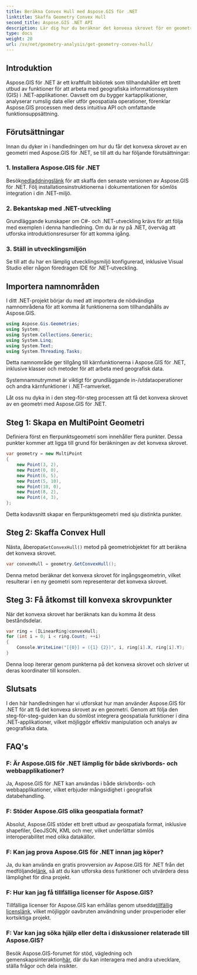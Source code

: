 ```yaml
---
title: Beräkna Convex Hull med Aspose.GIS för .NET
linktitle: Skaffa Geometry Convex Hull
second_title: Aspose.GIS .NET API
description: Lär dig hur du beräknar det konvexa skrovet för en geometri i .NET med Aspose.GIS. Omfattande handledning med kodexempel och vanliga frågor.
type: docs
weight: 20
url: /sv/net/geometry-analysis/get-geometry-convex-hull/
---
```

## Introduktion
Aspose.GIS för .NET är ett kraftfullt bibliotek som tillhandahåller ett brett utbud av funktioner för att arbeta med geografiska informationssystem (GIS) i .NET-applikationer. Oavsett om du bygger kartapplikationer, analyserar rumslig data eller utför geospatiala operationer, förenklar Aspose.GIS processen med dess intuitiva API och omfattande funktionsuppsättning.
## Förutsättningar
Innan du dyker in i handledningen om hur du får det konvexa skrovet av en geometri med Aspose.GIS för .NET, se till att du har följande förutsättningar:
### 1. Installera Aspose.GIS för .NET
 Besök[nedladdningslänk](https://releases.aspose.com/gis/net/) för att skaffa den senaste versionen av Aspose.GIS för .NET. Följ installationsinstruktionerna i dokumentationen för sömlös integration i din .NET-miljö.
### 2. Bekantskap med .NET-utveckling
Grundläggande kunskaper om C#- och .NET-utveckling krävs för att följa med exemplen i denna handledning. Om du är ny på .NET, överväg att utforska introduktionsresurser för att komma igång.
### 3. Ställ in utvecklingsmiljön
Se till att du har en lämplig utvecklingsmiljö konfigurerad, inklusive Visual Studio eller någon föredragen IDE för .NET-utveckling.

## Importera namnområden
I ditt .NET-projekt börjar du med att importera de nödvändiga namnområdena för att komma åt funktionerna som tillhandahålls av Aspose.GIS.

```csharp
using Aspose.Gis.Geometries;
using System;
using System.Collections.Generic;
using System.Linq;
using System.Text;
using System.Threading.Tasks;
```
Detta namnområde ger tillgång till kärnfunktionerna i Aspose.GIS för .NET, inklusive klasser och metoder för att arbeta med geografisk data.

Systemnamnutrymmet är viktigt för grundläggande in-/utdataoperationer och andra kärnfunktioner i .NET-ramverket.

Låt oss nu dyka in i den steg-för-steg processen att få det konvexa skrovet av en geometri med Aspose.GIS för .NET.
## Steg 1: Skapa en MultiPoint Geometri
Definiera först en flerpunktsgeometri som innehåller flera punkter. Dessa punkter kommer att ligga till grund för beräkningen av det konvexa skrovet.
```csharp
var geometry = new MultiPoint
{
    new Point(3, 2),
    new Point(0, 0),
    new Point(6, 5),
    new Point(5, 10),
    new Point(10, 0),
    new Point(8, 2),
    new Point(4, 3),
};
```
Detta kodavsnitt skapar en flerpunktsgeometri med sju distinkta punkter.
## Steg 2: Skaffa Convex Hull
 Nästa, åberopa`GetConvexHull()` metod på geometriobjektet för att beräkna det konvexa skrovet.
```csharp
var convexHull = geometry.GetConvexHull();
```
Denna metod beräknar det konvexa skrovet för ingångsgeometrin, vilket resulterar i en ny geometri som representerar det konvexa skrovet.
## Steg 3: Få åtkomst till konvexa skrovpunkter
När det konvexa skrovet har beräknats kan du komma åt dess beståndsdelar.
```csharp
var ring = (ILinearRing)convexHull;
for (int i = 0; i < ring.Count; ++i)
{
    Console.WriteLine("[{0}] = ({1} {2})", i, ring[i].X, ring[i].Y);
}
```
Denna loop itererar genom punkterna på det konvexa skrovet och skriver ut deras koordinater till konsolen.

## Slutsats
I den här handledningen har vi utforskat hur man använder Aspose.GIS för .NET för att få det konvexa skrovet av en geometri. Genom att följa den steg-för-steg-guiden kan du sömlöst integrera geospatiala funktioner i dina .NET-applikationer, vilket möjliggör effektiv manipulation och analys av geografiska data.
## FAQ's
### F: Är Aspose.GIS för .NET lämplig för både skrivbords- och webbapplikationer?
Ja, Aspose.GIS för .NET kan användas i både skrivbords- och webbapplikationer, vilket erbjuder mångsidighet i geografisk databehandling.
### F: Stöder Aspose.GIS olika geospatiala format?
Absolut, Aspose.GIS stöder ett brett utbud av geospatiala format, inklusive shapefiler, GeoJSON, KML och mer, vilket underlättar sömlös interoperabilitet med olika datakällor.
### F: Kan jag prova Aspose.GIS för .NET innan jag köper?
 Ja, du kan använda en gratis provversion av Aspose.GIS för .NET från det medföljande[länk](https://releases.aspose.com/), så att du kan utforska dess funktioner och utvärdera dess lämplighet för dina projekt.
### F: Hur kan jag få tillfälliga licenser för Aspose.GIS?
 Tillfälliga licenser för Aspose.GIS kan erhållas genom utsedda[tillfällig licenslänk](https://purchase.aspose.com/temporary-license/), vilket möjliggör oavbruten användning under provperioder eller kortsiktiga projekt.
### F: Var kan jag söka hjälp eller delta i diskussioner relaterade till Aspose.GIS?
Besök Aspose.GIS-forumet för stöd, vägledning och gemenskapsinteraktion[här](https://forum.aspose.com/c/gis/33), där du kan interagera med andra utvecklare, ställa frågor och dela insikter.